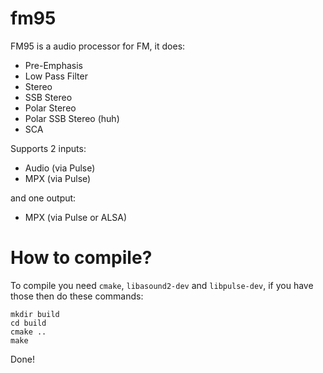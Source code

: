 # fm95
FM95 is a audio processor for FM, it does:
- Pre-Emphasis
- Low Pass Filter
- Stereo
- SSB Stereo
- Polar Stereo
- Polar SSB Stereo (huh)
- SCA

Supports 2 inputs:
- Audio (via Pulse)
- MPX (via Pulse)

and one output:
- MPX (via Pulse or ALSA)

# How to compile?
To compile you need `cmake`, `libasound2-dev` and `libpulse-dev`, if you have those then do these commands:
```
mkdir build
cd build
cmake ..
make
```
Done!